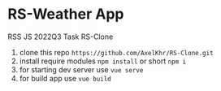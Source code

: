 # RS-Weather App
RSS JS 2022Q3 Task RS-Clone

1. clone this repo `https://github.com/AxelKhr/RS-Clone.git`
2. install require modules `npm install` or short `npm i`
3. for starting dev server use `vue serve`
4. for build app use `vue build`
